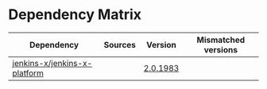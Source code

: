 # Dependency Matrix

Dependency | Sources | Version | Mismatched versions
---------- | ------- | ------- | -------------------
[jenkins-x/jenkins-x-platform](https://github.com/jenkins-x/jenkins-x-platform) |  | [2.0.1983](https://github.com/jenkins-x/jenkins-x-platform/releases/tag/v2.0.1983) | 
